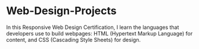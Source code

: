 # Web-Design-Projects
In this Responsive Web Design Certification, I learn the languages that developers use to build webpages: HTML (Hypertext Markup Language) for content, and CSS (Cascading Style Sheets) for design.
